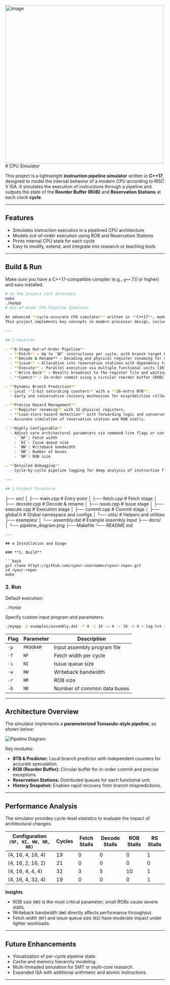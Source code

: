 <img width="500" height="500" alt="image" src="https://github.com/user-attachments/assets/eedbb709-321b-42e9-8c4f-0bac970397fb" /># CPU Simulator

This project is a lightweight **instruction pipeline simulator** written in **C++17**, designed to model the internal behavior of a modern CPU according to RISC V ISA. It simulates the execution of instructions through a pipeline and outputs the state of the **Reorder Buffer (ROB)** and **Reservation Stations** at each clock **cycle**.

---

## Features

- Simulates instruction execution in a pipelined CPU architecture
- Models out-of-order execution using ROB and Reservation Stations
- Prints internal CPU state for each cycle
- Easy to modify, extend, and integrate into research or teaching tools

---

## Build & Run

Make sure you have a C++17-compatible compiler (e.g., `g++` 7.0 or higher) and `make` installed.

```bash
# In the project root directory
make
./myapp
# Out-of-Order CPU Pipeline Simulator

An advanced **cycle-accurate CPU simulator** written in **C++17**, modeling an out-of-order, speculative, superscalar pipeline.  
This project implements key concepts in modern processor design, including **Tomasulo’s algorithm**, **register renaming**, **branch prediction**, and **dynamic scheduling**, allowing detailed cycle-by-cycle performance analysis under customizable architectural parameters.

---

## 🚀 Features

- **6-Stage Out-of-Order Pipeline**
  - **Fetch** – Up to `NF` instructions per cycle, with branch target buffer (BTB) lookup and prediction.  
  - **Decode & Rename** – Decoding and physical register renaming for eliminating WAW/WAR hazards.  
  - **Issue** – Allocation into reservation stations with dependency tracking.  
  - **Execute** – Parallel execution via multiple functional units (INT, FPADD, FPMUL, LOAD, STORE, BRANCH).  
  - **Write Back** – Results broadcast to the register file and waiting reservation stations.  
  - **Commit** – In-order commit using a circular reorder buffer (ROB).

- **Dynamic Branch Prediction**
  - Local **2-bit saturating counters** with a **16-entry BTB**.  
  - Early and conservative recovery mechanisms for misprediction rollback.

- **Precise Hazard Management**
  - **Register renaming** with 32 physical registers.  
  - **Load-store hazard detection** with forwarding logic and conservative speculation.  
  - Accurate simulation of reservation station and ROB stalls.

- **Highly Configurable**
  - Adjust core architectural parameters via command-line flags or config:
    - `NF`: Fetch width  
    - `NI`: Issue queue size  
    - `NW`: Writeback bandwidth  
    - `NB`: Number of buses  
    - `NR`: ROB size  

- **Detailed Debugging**
  - Cycle-by-cycle pipeline logging for deep analysis of instruction flow.  

---

## 📂 Project Structure

```
├── src/
│   ├── main.cpp          # Entry point
│   ├── fetch.cpp         # Fetch stage
│   ├── decode.cpp        # Decode & rename
│   ├── issue.cpp         # Issue stage
│   ├── execute.cpp       # Execution stage
│   ├── commit.cpp        # Commit stage
│   ├── global.h          # Global namespace and configs
│   └── utils/            # Helpers and utilities
├── examples/
│   └── assembly.dat      # Example assembly input
├── docs/
│   └── pipeline_diagram.png
├── Makefile
└── README.md
```
---

## ⚙️ Installation and Usage

### **1. Build**

```bash
git clone https://github.com/<your-username>/<your-repo>.git
cd <your-repo>
make
```

### **2. Run**

Default execution:

```bash
./myapp
```

Specify custom input program and parameters:

```bash
./myapp -p examples/assembly.dat -f 4 -i 16 -w 4 -r 16 -b 4 > log.txt 2>&1
```

| Flag | Parameter | Description                 |
| ---- | --------- | --------------------------- |
| `-p` | `PROGRAM` | Input assembly program file |
| `-f` | `NF`      | Fetch width per cycle       |
| `-i` | `NI`      | Issue queue size            |
| `-w` | `NW`      | Writeback bandwidth         |
| `-r` | `NR`      | ROB size                    |
| `-b` | `NB`      | Number of common data buses |

---

## Architecture Overview

The simulator implements a **parameterized Tomasulo-style pipeline**, as shown below:

![Pipeline Diagram](docs/pipeline_diagram.png)

Key modules:

- **BTB & Predictor:** Local branch predictor with independent counters for accurate speculation.  
- **ROB (Reorder Buffer):** Circular buffer for in-order commit and precise exceptions.  
- **Reservation Stations:** Distributed queues for each functional unit.  
- **History Snapshot:** Enables rapid recovery from branch mispredictions.

---

## Performance Analysis

The simulator provides cycle-level statistics to evaluate the impact of architectural changes:

| Configuration `(NF, NI, NW, NR, NB)` | Cycles | Fetch Stalls | Decode Stalls | ROB Stalls | RS Stalls |
| ------------------------------------ | ------ | ------------ | ------------- | ---------- | --------- |
| (4, 16, 4, 16, 4)                    | 19     | 0            | 0             | 0          | 1         |
| (4, 16, 2, 16, 2)                    | 21     | 0            | 0             | 0          | 0         |
| (4, 16, 4, 4, 4)                     | 32     | 3            | 5             | 10         | 1         |
| (4, 16, 4, 32, 4)                    | 19     | 0            | 0             | 0          | 1         |

**Insights**  

- ROB size (`NR`) is the most critical parameter; small ROBs cause severe stalls.  
- Writeback bandwidth (`NW`) directly affects performance throughput.  
- Fetch width (`NF`) and issue queue size (`NI`) have moderate impact under lighter workloads.  

---

## Future Enhancements

- Visualization of per-cycle pipeline state.  
- Cache and memory hierarchy modeling.  
- Multi-threaded simulation for SMT or multi-core research.  
- Expanded ISA with additional arithmetic and atomic instructions.

---
